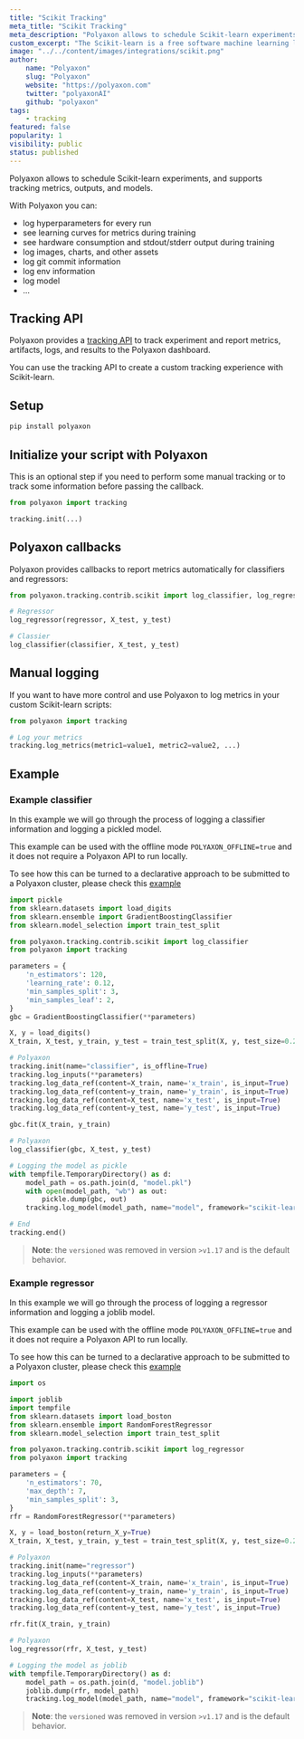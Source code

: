 ```yaml
---
title: "Scikit Tracking"
meta_title: "Scikit Tracking"
meta_description: "Polyaxon allows to schedule Scikit-learn experiments, and supports tracking metrics, outputs, and models natively."
custom_excerpt: "The Scikit-learn is a free software machine learning library for the Python programming language. It features various classification, regression and clustering algorithms including support vector machines, ..."
image: "../../content/images/integrations/scikit.png"
author:
    name: "Polyaxon"
    slug: "Polyaxon"
    website: "https://polyaxon.com"
    twitter: "polyaxonAI"
    github: "polyaxon"
tags:
    - tracking
featured: false
popularity: 1
visibility: public
status: published
---
```


Polyaxon allows to schedule Scikit-learn experiments, and supports tracking metrics, outputs, and models.

With Polyaxon you can:

-   log hyperparameters for every run
-   see learning curves for metrics during training
-   see hardware consumption and stdout/stderr output during training
-   log images, charts, and other assets
-   log git commit information
-   log env information
-   log model
-   ...

## Tracking API

Polyaxon provides a [tracking API](/docs/experimentation/tracking/) to track experiment and report metrics, artifacts, logs, and results to the Polyaxon dashboard.

You can use the tracking API to create a custom tracking experience with Scikit-learn.

## Setup

```bash
pip install polyaxon
```

## Initialize your script with Polyaxon

This is an optional step if you need to perform some manual tracking or to track some information before passing the callback.

```python
from polyaxon import tracking

tracking.init(...)
```

## Polyaxon callbacks

Polyaxon provides callbacks to report metrics automatically for classifiers and regressors:

```python
from polyaxon.tracking.contrib.scikit import log_classifier, log_regressor

# Regressor
log_regressor(regressor, X_test, y_test)

# Classier
log_classifier(classifier, X_test, y_test)
```

## Manual logging

If you want to have more control and use Polyaxon to log metrics in your custom Scikit-learn scripts:

```python
from polyaxon import tracking

# Log your metrics
tracking.log_metrics(metric1=value1, metric2=value2, ...)
```

## Example

### Example classifier

In this example we will go through the process of logging a classifier information and logging a pickled model.

This example can be used with the offline mode `POLYAXON_OFFLINE=true` and it does not require a Polyaxon API to run locally.

To see how this can be turned to a declarative approach to be submitted to a Polyaxon cluster, please check this [example](https://github.com/cernide/cernide-examples/tree/master/in_cluster/sklearn/digits)

```python
import pickle
from sklearn.datasets import load_digits
from sklearn.ensemble import GradientBoostingClassifier
from sklearn.model_selection import train_test_split

from polyaxon.tracking.contrib.scikit import log_classifier
from polyaxon import tracking

parameters = {
    'n_estimators': 120,
    'learning_rate': 0.12,
    'min_samples_split': 3,
    'min_samples_leaf': 2,
}
gbc = GradientBoostingClassifier(**parameters)

X, y = load_digits()
X_train, X_test, y_train, y_test = train_test_split(X, y, test_size=0.20, random_state=28743)

# Polyaxon
tracking.init(name="classifier", is_offline=True)
tracking.log_inputs(**parameters)
tracking.log_data_ref(content=X_train, name='x_train', is_input=True)
tracking.log_data_ref(content=y_train, name='y_train', is_input=True)
tracking.log_data_ref(content=X_test, name='x_test', is_input=True)
tracking.log_data_ref(content=y_test, name='y_test', is_input=True)

gbc.fit(X_train, y_train)

# Polyaxon
log_classifier(gbc, X_test, y_test)

# Logging the model as pickle
with tempfile.TemporaryDirectory() as d:
    model_path = os.path.join(d, "model.pkl")
    with open(model_path, "wb") as out:
        pickle.dump(gbc, out)
    tracking.log_model(model_path, name="model", framework="scikit-learn", versioned=False)

# End
tracking.end()
```

> **Note**: the `versioned` was removed in version `>v1.17` and is the default behavior.

### Example regressor

In this example we will go through the process of logging a regressor information and logging a joblib model.

This example can be used with the offline mode `POLYAXON_OFFLINE=true` and it does not require a Polyaxon API to run locally.

To see how this can be turned to a declarative approach to be submitted to a Polyaxon cluster, please check this [example](https://github.com/cernide/cernide-examples/tree/master/in_cluster/sklearn/boston)

```python
import os

import joblib
import tempfile
from sklearn.datasets import load_boston
from sklearn.ensemble import RandomForestRegressor
from sklearn.model_selection import train_test_split

from polyaxon.tracking.contrib.scikit import log_regressor
from polyaxon import tracking

parameters = {
    'n_estimators': 70,
    'max_depth': 7,
    'min_samples_split': 3,
}
rfr = RandomForestRegressor(**parameters)

X, y = load_boston(return_X_y=True)
X_train, X_test, y_train, y_test = train_test_split(X, y, test_size=0.20, random_state=28743)

# Polyaxon
tracking.init(name="regressor")
tracking.log_inputs(**parameters)
tracking.log_data_ref(content=X_train, name='x_train', is_input=True)
tracking.log_data_ref(content=y_train, name='y_train', is_input=True)
tracking.log_data_ref(content=X_test, name='x_test', is_input=True)
tracking.log_data_ref(content=y_test, name='y_test', is_input=True)

rfr.fit(X_train, y_train)

# Polyaxon
log_regressor(rfr, X_test, y_test)

# Logging the model as joblib
with tempfile.TemporaryDirectory() as d:
    model_path = os.path.join(d, "model.joblib")
    joblib.dump(rfr, model_path)
    tracking.log_model(model_path, name="model", framework="scikit-learn", versioned=False)
```

> **Note**: the `versioned` was removed in version `>v1.17` and is the default behavior.
